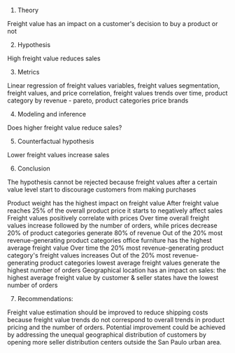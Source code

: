 1. Theory

  Freight value has an impact on a customer's decision to buy a product or not

2. Hypothesis

  High freight value reduces sales

3. Metrics

  Linear regression of freight values variables, freight values segmentation, freight values, and price correlation, freight values trends over time, product category by revenue - pareto, product categories price brands


4. Modeling and inference

  Does higher freight value reduce sales?

5. Counterfactual hypothesis

  Lower freight values increase sales


6. Conclusion

  The hypothesis cannot be rejected because freight values after a certain value level start to discourage customers from making purchases

  Product weight has the highest impact on freight value
  After freight value reaches 25% of the overall product price it starts to negatively affect sales
  Freight values positively correlate with prices
  Over time overall freight values increase followed by the number of orders, while prices decrease
  20% of product categories generate 80% of revenue
  Out of the 20% most revenue-generating product categories office furniture has the highest average freight value
  Over time the 20% most revenue-generating product category's freight values increases
  Out of the 20% most revenue-generating product categories lowest average freight values generate the highest number of orders
  Geographical location has an impact on sales: the highest average freight value by customer & seller states have the lowest number of orders

7. Recommendations:

  Freight value estimation should be improved to reduce shipping costs because freight value trends do not correspond to overall trends in product pricing and the number of orders.
  Potential improvement could be achieved by addressing the unequal geographical distribution of customers by opening more seller distribution centers outside the San Paulo urban area.

